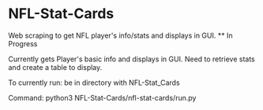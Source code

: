 # NFL-Stat-Cards
Web scraping to get NFL player's info/stats and displays in GUI. 
** In Progress

Currently gets Player's basic info and displays in GUI.
Need to retrieve stats and create a table to display.

To currently run: be in directory with NFL-Stat_Cards

Command: 
python3 NFL-Stat-Cards/nfl-stat-cards/run.py
